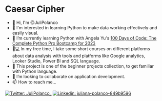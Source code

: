 #  Caesar Cipher
- 👋 Hi, I'm @JuliPolanco
- 👀 I'm interested in learning Python to make data working effectively and easily visual.
- 🌱 I’m currently learning Python with Angela Yu's [100 Days of Code: The Complete Python Pro Bootcamp for 2023](https://www.udemy.com/course/100-days-of-code/)
- :woman:💻 In my free time, I take some short courses on different platforms about data analysis with tools and platforms like Google analytics, Looker Studio, Power BI and SQL language.
- :hatching_chick: This project is one of the beginner projects collection, to get familiar with Python language.
- 💞️ I’m looking to collaborate on application development.
- 📫 How to reach me...

[//]: # ([![email]&#40;https://img.shields.io/badge/email-wil--1--am%40outlook.com-grey?style=plastic&#41;]&#40;mailto:wil-1-am@outlook.com&#41;)
[![Twitter: JuliPolanco_](https://img.shields.io/twitter/follow/JuliPolanco_?style=plastic&logo=twitter&labelColor=success&logoColor=white)](https://twitter.com/JuliPolanco_)
[![Linkedin: juliana-polanco-849b9596](https://img.shields.io/badge/-Juliana_Polanco-blue?style=plastic&logo=Linkedin&logoColor=white&link=https://www.linkedin.com/in/juliana-polanco-849b9596)](https://www.linkedin.com/in/juliana-polanco-849b9596)
